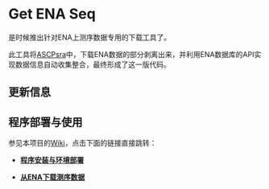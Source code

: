# Get ENA Seq

是时候推出针对ENA上测序数据专用的下载工具了。

此工具将[ASCPsra](https://gitee.com/wangshun1121/ASCPsra)中，下载ENA数据的部分剥离出来，并利用ENA数据库的API实现数据信息自动收集整合，最终形成了这一版代码。

## 更新信息

## 程序部署与使用

参见本项目的[Wiki](https://gitee.com/wangshun1121/get-ena-seq/wikis/)，点击下面的链接直接跳转：

* [**程序安装与环境部署**](https://gitee.com/wangshun1121/get-ena-seq/wikis/程序安装与环境部署?sort_id=3113455)

* [**从ENA下载测序数据**](https://gitee.com/wangshun1121/get-ena-seq/wikis/下载ENA测序数据?sort_id=3113459)